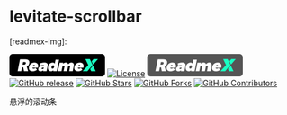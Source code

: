 # levitate-scrollbar
[readmex-img]: 

[![ReadmeX](https://raw.githubusercontent.com/CodePhiliaX/resource-trusteeship/main/readmex-v0.svg)](https://github.com/CodePhiliaX/Chat2DB)
[![License](https://img.shields.io/github/license/alibaba/fastjson2?color=4D7A97&logo=apache)](https://www.apache.org/licenses/LICENSE-2.0.html)
[![ReadmeX](https://raw.githubusercontent.com/CodePhiliaX/resource-trusteeship/main/readmex.svg)](https://github.com/CodePhiliaX/Chat2DB)
[![GitHub release](https://img.shields.io/github/release/chat2db/Chat2DB)](https://github.com/chat2db/Chat2DB/releases)
[![GitHub Stars](https://img.shields.io/github/stars/chat2db/Chat2DB)](https://github.com/chat2db/Chat2DB/stargazers)
[![GitHub Forks](https://img.shields.io/github/forks/chat2db/Chat2DB)](https://github.com/chat2db/Chat2DB/fork)
[![GitHub Contributors](https://img.shields.io/github/contributors/chat2db/Chat2DB)](https://github.com/chat2db/Chat2DB/graphs/contributors)

悬浮的滚动条
